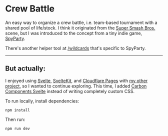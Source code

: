 # Crew Battle

 An easy way to organize a crew battle, i.e. team-based tournament with a shared pool of life/stock. I think it originated from the [Super Smash Bros.](https://www.ssbwiki.com/Crew_battle) scene, but I was introduced to the concept from a tiny indie game, [SpyParty](http://www.spyparty.com/).

There's another helper tool at [/wildcards](https://crewbattle.pages.dev/wildcards) that's specific to SpyParty.

-----

## But actually:

I enjoyed using [Svelte](https://svelte.dev/), [SvelteKit](https://kit.svelte.dev/), and [Cloudflare Pages](https://pages.cloudflare.com/) with [my other project](https://github.com/kkudose/hades), so 
I wanted to continue exploring. This time, I added [Carbon Components Svelte](https://github.com/carbon-design-system/carbon-components-svelte) instead of writing completely custom CSS.

To run locally, install dependencies:
```
npm install
```

Then run:
```bash
npm run dev
```

